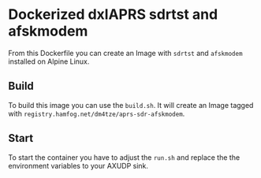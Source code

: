 # Dockerized dxlAPRS sdrtst and afskmodem

From this Dockerfile you can create an Image with `sdrtst` and `afskmodem` installed on Alpine Linux.

## Build

To build this image you can use the `build.sh`. It will create an Image tagged with `registry.hamfog.net/dm4tze/aprs-sdr-afskmodem`.

## Start

To start the container you have to adjust the `run.sh` and replace the the environment variables to your AXUDP sink.
